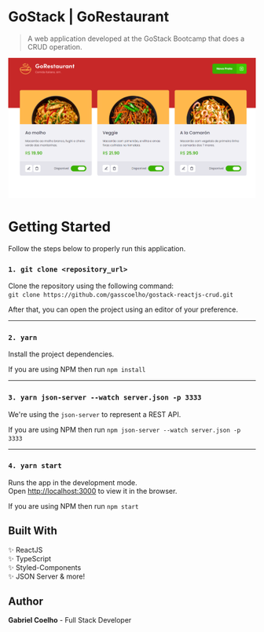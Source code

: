 # GoStack | GoRestaurant

> A web application developed at the GoStack Bootcamp that does a CRUD operation.

![](.github/images/gorestaurant-v1.png)

# Getting Started

Follow the steps below to properly run this application.

### `1. git clone <repository_url>`

Clone the repository using the following command: <br />
`git clone https://github.com/gasscoelho/gostack-reactjs-crud.git`

After that, you can open the project using an editor of your preference.

---

### `2. yarn`

Install the project dependencies.

If you are using NPM then run `npm install`

---

### `3. yarn json-server --watch server.json -p 3333`

We're using the `json-server` to represent a REST API.

If you are using NPM then run `npm json-server --watch server.json -p 3333`

---

### `4. yarn start`

Runs the app in the development mode.<br />
Open [http://localhost:3000](http://localhost:3000) to view it in the browser.

If you are using NPM then run `npm start`

## Built With

✨ ReactJS <br />
✨ TypeScript <br />
✨ Styled-Components <br />
✨ JSON Server & more! <br />

## Author

**Gabriel Coelho** - Full Stack Developer
